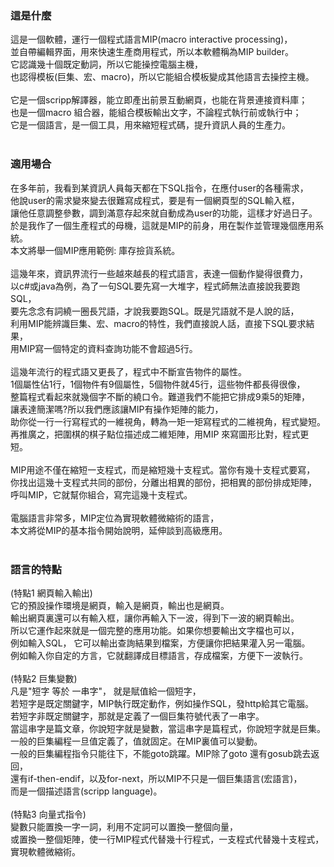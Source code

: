 ### 這是什麼<br>
這是一個軟體，運行一個程式語言MIP(macro interactive processing)，<br>
並自帶編輯界面，用來快速生產商用程式，所以本軟體稱為MIP builder。<br>
它認識幾十個既定動詞，所以它能操控電腦主機，<br>
也認得模板(巨集、宏、macro)，所以它能組合模板變成其他語言去操控主機。<br>
<br>
它是一個scripp解譯器，能立即產出前景互動網頁，也能在背景連接資料庫；<br>
也是一個macro 組合器，能組合模板輸出文字，不論程式執行前或執行中；<br>
它是一個語言，是一個工具，用來縮短程式碼，提升資訊人員的生產力。<br>
<br>
### 適用場合<br>
在多年前，我看到某資訊人員每天都在下SQL指令，在應付user的各種需求，<br>
他說user的需求變來變去很難寫成程式，要是有一個網頁型的SQL輸入框，<br>
讓他任意調整參數，調到滿意存起來就自動成為user的功能，這樣才好過日子。<br>
於是我作了一個生產程式的母機，這就是MIP的前身，用在製作並管理幾個應用系統。<br>
本文將舉一個MIP應用範例: 庫存撿貨系統。<br>
<br>
這幾年來，資訊界流行一些越來越長的程式語言，表達一個動作變得很費力，<br>
以c#或java為例，為了一句SQL要先寫一大堆字，程式師無法直接說我要跑SQL，<br>
要先念念有詞繞一圈長咒語，才說我要跑SQL。既是咒語就不是人說的話，<br>
利用MIP能辨識巨集、宏、macro的特性，我們直接說人話，直接下SQL要求結果，<br>
用MIP寫一個特定的資料查詢功能不會超過5行。<br>
<br>
這幾年流行的程式語又更長了，程式中不斷宣告物件的屬性。<br>
1個屬性佔1行，1個物件有9個屬性，5個物件就45行，這些物件都長得很像，<br>
整篇程式看起來就幾個字不斷的繞口令。難道我們不能把它排成9乘5的矩陣，<br>
讓表達簡潔嗎?所以我們應該讓MIP有操作矩陣的能力，<br>
助你從一行一行寫程式的一維視角，轉為一矩一矩寫程式的二維視角，程式變短。<br>
再推廣之，把圍棋的棋子點位描述成二維矩陣，用MIP 來寫圖形比對，程式更短。<br>
<br>
MIP用途不僅在縮短一支程式，而是縮短幾十支程式。當你有幾十支程式要寫，<br>
你找出這幾十支程式共同的部份，分離出相異的部份，把相異的部份排成矩陣，<br>
呼叫MIP，它就幫你組合，寫完這幾十支程式。<br>
<br>
電腦語言非常多，MIP定位為實現軟體微縮術的語言，<br>
本文將從MIP的基本指令開始說明，延伸談到高級應用。<br>
<br>
### 語言的特點<br>
(特點1 網頁輸入輸出)<br>
它的預設操作環境是網頁，輸入是網頁，輸出也是網頁。<br>
輸出網頁裏還可以有輸入框，讓你再輸入下一波，得到下一波的網頁輸出。<br>
所以它運作起來就是一個完整的應用功能。如果你想要輸出文字檔也可以，<br>
例如輸入SQL， 它可以輸出查詢結果到檔案，方便讓你把結果灌入另一電腦。<br>
例如輸入你自定的方言，它就翻譯成目標語言，存成檔案，方便下一波執行。<br>
<br>
(特點2 巨集變數)<br>
凡是"短字 等於 一串字"， 就是賦值給一個短字，<br>
若短字是既定關鍵字，MIP執行既定動作，例如操作SQL，發http給其它電腦。<br>
若短字非既定關鍵字，那就是定義了一個巨集符號代表了一串字。<br>
當這串字是篇文章，你說短字就是變數，當這串字是篇程式，你說短字就是巨集。<br>
一般的巨集編程一旦值定義了，值就固定。在MIP裏值可以變動。<br>
一般的巨集編程指令只能往下，不能goto跳躍。MIP除了goto 還有gosub跳去返回，<br>
還有if-then-endif，以及for-next，所以MIP不只是一個巨集語言(宏語言)，<br>
而是一個描述語言(scripp language)。<br>
<br>
(特點3 向量式指令)<br>
變數只能置換一字一詞，利用不定詞可以置換一整個向量，<br>
或置換一整個矩陣，使一行MIP程式代替幾十行程式，一支程式代替幾十支程式，<br>
實現軟體微縮術。<br>
